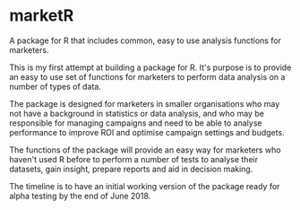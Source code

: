 # marketR
A package for R that includes common, easy to use analysis functions for marketers.

This is my first attempt at building a package for R. It's purpose is to provide an easy to use set of functions for marketers to perform data analysis on a number of types of data.

The package is designed for marketers in smaller organisations who may not have a background in statistics or data analysis, and who may be responsible for managing campaigns and need to be able to analyse performance to improve ROI and optimise campaign settings and budgets.

The functions of the package will provide an easy way for marketers who haven't used R before to perform a number of tests to analyse their datasets, gain insight, prepare reports and aid in decision making.

The timeline is to have an initial working version of the package ready for alpha testing by the end of June 2018.
